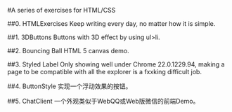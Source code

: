 #A series of exercises for HTML/CSS

##0. HTMLExercises
    Keep writing every day, no matter how it is simple.

##1. 3DButtons
    Buttons with 3D effect by using ul>li.

##2. Bouncing Ball
    HTML 5 canvas demo.

##3. Styled Label
    Only showing well under Chrome 22.0.1229.94, making a page to be compatible with all the explorer is a fxxking difficult job.

##4. ButtonStyle
    实现一个浮动效果的按钮。
    
##5. ChatClient
    一个外观类似于WebQQ或Web版微信的前端Demo。

